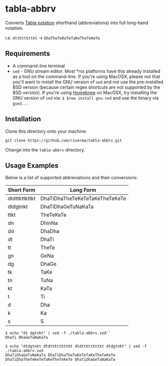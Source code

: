 # tabla-abbrv
Converts [Tabla notation](https://en.wikipedia.org/wiki/Tabla#Basic_strokes) shorthand (abbreviations) into full long-hand notation.

i.e. ``dttkttkttkt`` -> ``DhaTheTeKeTeTaKeTheTeKeTe``

## Requirements

* A command-line terminal
* ``sed`` - GNU stream editor. Most *nix platforms have this already installed as a tool on the command-line. If you're 
using MacOSX, please not that you'll want to install the GNU version of ``sed`` and not use the pre-installed BSD version 
(because certain regex shortcuts are not supported by the BSD version). If you're using [Homebrew](https://brew.sh/) on MacOSX,
try installing the GNU version of ``sed`` via: ``$ brew install gnu-sed`` and use the binary via ``gsed...``

## Installation

Clone this directory onto your machine:

``git clone https://github.com/riverma/tabla-abbrv.git``

Change into the ``tabla-abbrv`` directory.

## Usage Examples

Below is a list of supported abbreviations and their conversions:

| Short Form | Long Form |
| --- | --- |
| dtdttkttkttkt | DhaTiDhaTheTeKeTeTaKeTheTeKeTe |
| dtdgtnkt | DhaTiDhaGeTuNaKaTa |
| ttkt | TheTeKeTe |
| dn | DhinNa |
| dd | DhaDha |
| dt | DhaTi |
| tt | TheTe |
| gn | GeNa |
| dg | DhaGe |
| tk | TaKe |
| tn | TuNa |
| kt | KaTa |
| t | Ti |
| d | Dha |
| k | Ka |
| s | S |


```
$ echo "dt dgtnkt" | sed -f ./tabla-abbrv.sed``
DhaTi DhaGeTuNaKaTa
```

```
$ echo "dtdgtnkt dtdttkttkttkt dtdttkttkttkt dtdgtnkt" | sed -f ./tabla-abbrv.sed
DhaTiDhaGeTuNaKaTa DhaTiDhaTheTeKeTeTaKeTheTeKeTe DhaTiDhaTheTeKeTeTaKeTheTeKeTe DhaTiDhaGeTuNaKaTa
```
